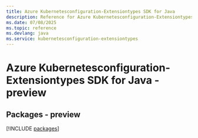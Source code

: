 ```yaml
---
title: Azure Kubernetesconfiguration-Extensiontypes SDK for Java
description: Reference for Azure Kubernetesconfiguration-Extensiontypes SDK for Java
ms.date: 07/08/2025
ms.topic: reference
ms.devlang: java
ms.service: kubernetesconfiguration-extensiontypes
---
```

# Azure Kubernetesconfiguration-Extensiontypes SDK for Java - preview
## Packages - preview
[!INCLUDE [packages](kubernetesconfiguration-extensiontypes-index.md)]